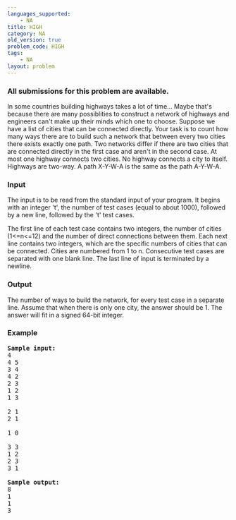 ```yaml
---
languages_supported:
    - NA
title: HIGH
category: NA
old_version: true
problem_code: HIGH
tags:
    - NA
layout: problem
---
```

###  All submissions for this problem are available. 

In some countries building highways takes a lot of time... Maybe that's because there are many possiblities to construct a network of highways and engineers can't make up their minds which one to choose. Suppose we have a list of cities that can be connected directly. Your task is to count how many ways there are to build such a network that between every two cities there exists exactly one path. Two networks differ if there are two cities that are connected directly in the first case and aren't in the second case. At most one highway connects two cities. No highway connects a city to itself. Highways are two-way. A path X-Y-W-A is the same as the path A-Y-W-A.

### Input

The input is to be read from the standard input of your program. It begins with an integer 't', the number of test cases (equal to about 1000), followed by a new line, followed by the 't' test cases.

The first line of each test case contains two integers, the number of cities (1&lt;=n&lt;=12) and the number of direct connections between them.
Each next line contains two integers, which are the specific numbers of cities that can be connected. Cities are numbered from 1 to n.
Consecutive test cases are separated with one blank line. The last line of input is terminated by a newline.

### Output

The number of ways to build the network, for every test case in a separate line. Assume that when there is only one city, the answer should be 1. The answer will fit in a signed 64-bit integer.

### Example

<pre><b><tt>Sample input:</tt></b>
4
4 5
3 4
4 2
2 3
1 2
1 3

2 1
2 1

1 0

3 3
1 2
2 3
3 1

<b><tt>Sample output:</tt></b>
8
1
1
3

</pre>